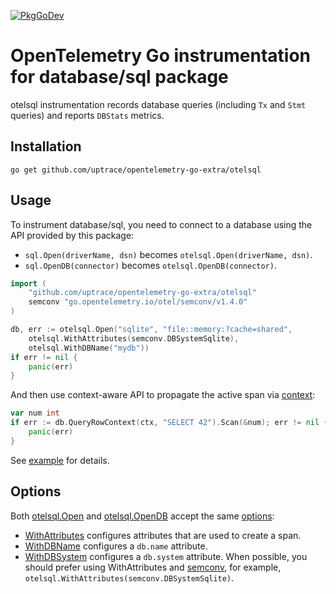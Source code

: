 [![PkgGoDev](https://pkg.go.dev/badge/github.com/uptrace/opentelemetry-go-extra/otelsql)](https://pkg.go.dev/github.com/uptrace/opentelemetry-go-extra/otelsql)

# OpenTelemetry Go instrumentation for database/sql package

otelsql instrumentation records database queries (including `Tx` and `Stmt` queries) and reports
`DBStats` metrics.

## Installation

```shell
go get github.com/uptrace/opentelemetry-go-extra/otelsql
```

## Usage

To instrument database/sql, you need to connect to a database using the API provided by this
package:

- `sql.Open(driverName, dsn)` becomes `otelsql.Open(driverName, dsn)`.
- `sql.OpenDB(connector)` becomes `otelsql.OpenDB(connector)`.

```go
import (
	"github.com/uptrace/opentelemetry-go-extra/otelsql"
	semconv "go.opentelemetry.io/otel/semconv/v1.4.0"
)

db, err := otelsql.Open("sqlite", "file::memory:?cache=shared",
	otelsql.WithAttributes(semconv.DBSystemSqlite),
	otelsql.WithDBName("mydb"))
if err != nil {
	panic(err)
}
```

And then use context-aware API to propagate the active span via
[context](https://docs.uptrace.dev/guide/go.html#context):

```go
var num int
if err := db.QueryRowContext(ctx, "SELECT 42").Scan(&num); err != nil {
	panic(err)
}
```

See [example](/example/) for details.

## Options

Both [otelsql.Open](https://pkg.go.dev/github.com/uptrace/opentelemetry-go-extra/otelsql#Open) and
[otelsql.OpenDB](https://pkg.go.dev/github.com/uptrace/opentelemetry-go-extra/otelsql#OpenDB) accept
the same [options](https://pkg.go.dev/github.com/uptrace/opentelemetry-go-extra/otelsql#Option):

- [WithAttributes](https://pkg.go.dev/github.com/uptrace/opentelemetry-go-extra/otelsql#WithAttributes)
  configures attributes that are used to create a span.
- [WithDBName](https://pkg.go.dev/github.com/uptrace/opentelemetry-go-extra/otelsql#WithDBName)
  configures a `db.name` attribute.
- [WithDBSystem](https://pkg.go.dev/github.com/uptrace/opentelemetry-go-extra/otelsql#WithDBSystem)
  configures a `db.system` attribute. When possible, you should prefer using WithAttributes and
  [semconv](https://pkg.go.dev/go.opentelemetry.io/otel/semconv/v1.4.0), for example,
  `otelsql.WithAttributes(semconv.DBSystemSqlite)`.
